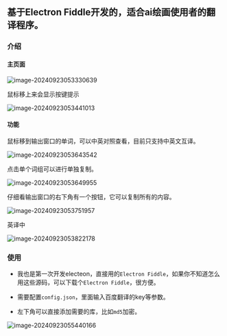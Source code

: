 ## 基于Electron Fiddle开发的，适合ai绘画使用者的翻译程序。

### 介绍

#### 主页面

![image-20240923053330639](https://niaoyu.oss-cn-shenzhen.aliyuncs.com/img/image-20240923053330639.png)

鼠标移上来会显示按键提示

![image-20240923053441013](https://niaoyu.oss-cn-shenzhen.aliyuncs.com/img/image-20240923053441013.png)

#### 功能

鼠标移到输出窗口的单词，可以中英对照查看，目前只支持中英文互译。

![image-20240923053643542](https://niaoyu.oss-cn-shenzhen.aliyuncs.com/img/image-20240923053643542.png)

点击单个词组可以进行单独复制。

![image-20240923053649955](https://niaoyu.oss-cn-shenzhen.aliyuncs.com/img/image-20240923053649955.png)

仔细看输出窗口的右下角有一个按钮，它可以复制所有的内容。

![image-20240923053751957](https://niaoyu.oss-cn-shenzhen.aliyuncs.com/img/image-20240923053751957.png)

英译中

![image-20240923053822178](https://niaoyu.oss-cn-shenzhen.aliyuncs.com/img/image-20240923053822178.png)

### 使用

- 我也是第一次开发electeon，直接用的`Electron Fiddle`，如果你不知道怎么用这些源码，可以下载个`Electron Fiddle`，很方便。

- 需要配置`config.json`，里面输入百度翻译的key等参数。
- 左下角可以直接添加需要的库，比如`md5`加密。

![image-20240923055440166](https://niaoyu.oss-cn-shenzhen.aliyuncs.com/img/image-20240923055440166.png)